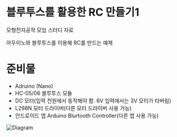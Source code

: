 # 블루투스를 활용한 RC 만들기1

모형전자공작 모임 스터디 자료

아두이노와 블루투스를 이용해 RC를 만드는 예제

# 준비물
- Adruino (Nano)
- HC-05/06 블루투스 모듈
- DC 모터(입력 전원에서 동작해야 함. 6V 입력에서는 3V 모터가 타버림)
- L298N 모터 드라이버(다른 모터 드라이버 사용 가능)
- 안드로이드 앱 Arduino Blurtooth Controller(다른 앱 사용 가능)

![Diagram](https://user-images.githubusercontent.com/1592254/229138472-cbda8e1f-e5aa-4e59-9a97-a7726786d434.png)
